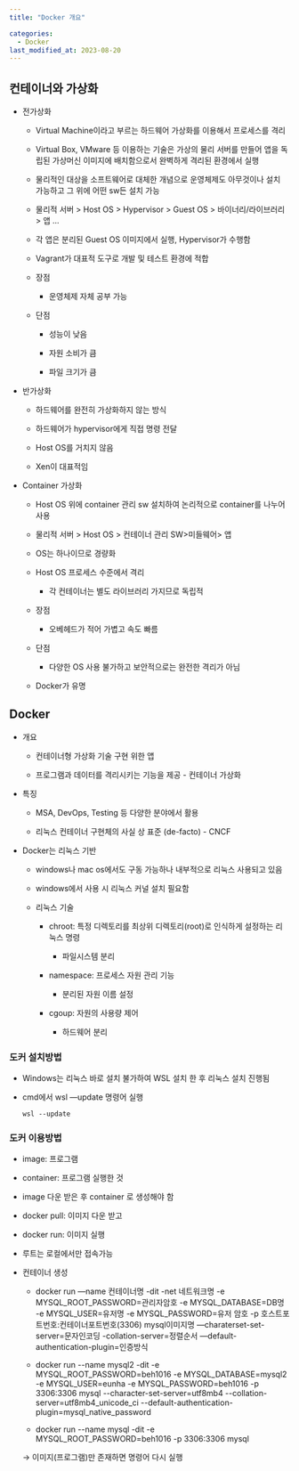 ```yaml
---
title: "Docker 개요"

categories:
  - Docker
last_modified_at: 2023-08-20
---
```


컨테이너와 가상화
---------

*   전가상화
    
    *   Virtual Machine이라고 부르는 하드웨어 가상화를 이용해서 프로세스를 격리
    
    *   Virtual Box, VMware 등 이용하는 기술은 가상의 물리 서버를 만들어 앱을 독립된 가상머신 이미지에 배치함으로서 완벽하게 격리된 환경에서 실행
    
    *   물리적인 대상을 소프트웨어로 대체한 개념으로 운영체제도 아무것이나 설치 가능하고 그 위에 어떤 sw든 설치 가능
    
    *   물리적 서버 > Host OS > Hypervisor > Guest OS > 바이너리/라이브러리 > 앱 …
    
    *   각 앱은 분리된 Guest OS 이미지에서 실행, Hypervisor가 수행함
    
    *   Vagrant가 대표적 도구로 개발 및 테스트 환경에 적합
    
    *   장점
        *   운영체제 자체 공부 가능
    
    *   단점
        
        *   성능이 낮음
        
        *   자원 소비가 큼
        
        *   파일 크기가 큼

*   반가상화
    
    *   하드웨어를 완전히 가상화하지 않는 방식
    
    *   하드웨어가 hypervisor에게 직접 명령 전달
    
    *   Host OS를 거치지 않음
    
    *   Xen이 대표적임

*   Container 가상화
    
    *   Host OS 위에 container 관리 sw 설치하여 논리적으로 container를 나누어 사용
    
    *   물리적 서버 > Host OS > 컨테이너 관리 SW>미들웨어> 앱
    
    *   OS는 하나이므로 경량화
    
    *   Host OS 프로세스 수준에서 격리
        *   각 컨테이너는 별도 라이브러리 가지므로 독립적
    
    *   장점
        *   오베헤드가 적어 가볍고 속도 빠름
    
    *   단점
        *   다양한 OS 사용 불가하고 보안적으로는 완전한 격리가 아님
    
    *   Docker가 유명

Docker
------

*   개요
    
    *   컨테이너형 가상화 기술 구현 위한 앱
    
    *   프로그램과 데이터를 격리시키는 기능을 제공 - 컨테이너 가상화

*   특징
    
    *   MSA, DevOps, Testing 등 다양한 분야에서 활용
    
    *   리눅스 컨테이너 구현체의 사실 상 표준 (de-facto) - CNCF

*   Docker는 리눅스 기반
    
    *   windows나 mac os에서도 구동 가능하나 내부적으로 리눅스 사용되고 있음
    
    *   windows에서 사용 시 리눅스 커널 설치 필요함
    
    *   리눅스 기술
        
        *   chroot: 특정 디렉토리를 최상위 디렉토리(root)로 인식하게 설정하는 리눅스 명령
            *   파일시스템 분리
        
        *   namespace: 프로세스 자원 관리 기능
            *   분리된 자원 이름 설정
        
        *   cgoup: 자원의 사용량 제어
            *   하드웨어 분리

### 도커 설치방법

*   Windows는 리눅스 바로 설치 불가하여 WSL 설치 한 후 리눅스 설치 진행됨

*   cmd에서 wsl —update 명령어 실행
    
        wsl --update
    

### 도커 이용방법

*   image: 프로그램

*   container: 프로그램 실행한 것

*   image 다운 받은 후 container 로 생성해야 함

*   docker pull: 이미지 다운 받고

*   docker run: 이미지 실행

*   루트는 로컬에서만 접속가능

*   컨테이너 생성
    
    *   docker run —name 컨테이너명 -dit -net 네트워크명 -e MYSQL\_ROOT\_PASSWORD=관리자암호 -e MYSQL\_DATABASE=DB명 -e MYSQL\_USER=유저명 -e MYSQL\_PASSWORD=유저 암호 -p 호스트포트번호:컨테이너포트번호(3306) mysql이미지명 —charaterset-set-server=문자인코딩 -collation-server=정렬순서 —default-authentication-plugin=인증방식
    
    *   docker run --name mysql2 -dit -e MYSQL\_ROOT\_PASSWORD=beh1016 -e MYSQL\_DATABASE=mysql2 -e MYSQL\_USER=eunha -e MYSQL\_PASSWORD=beh1016 -p 3306:3306 mysql --character-set-server=utf8mb4 --collation-server=utf8mb4\_unicode\_ci --default-authentication-plugin=mysql\_native\_password
    
    *   docker run --name mysql -dit -e MYSQL\_ROOT\_PASSWORD=beh1016 -p 3306:3306 mysql
    
    → 이미지(프로그램)만 존재하면 명령어 다시 실행
